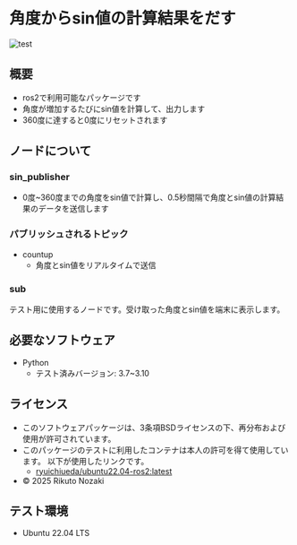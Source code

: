 # 角度からsin値の計算結果をだす
![test](https://github.com/nozakirikuto2/robosys2024/actions/workflows/test.yml/badge.svg)

## 概要

- ros2で利用可能なパッケージです
- 角度が増加するたびにsin値を計算して、出力します
- 360度に達すると0度にリセットされます

## ノードについて
### sin_publisher

- 0度~360度までの角度をsin値で計算し、0.5秒間隔で角度とsin値の計算結果のデータを送信します

### パブリッシュされるトピック

- countup
   - 角度とsin値をリアルタイムで送信

### sub

テスト用に使用するノードです。受け取った角度とsin値を端末に表示します。

## 必要なソフトウェア

- Python
   - テスト済みバージョン: 3.7~3.10

## ライセンス

- このソフトウェアパッケージは、3条項BSDライセンスの下、再分布および使用が許可されています。
- このパッケージのテストに利用したコンテナは本人の許可を得て使用しています。
以下が使用したリンクです。
   - [ryuichiueda/ubuntu22.04-ros2:latest](https://hub.docker.com/repository/docker/ryuichiueda/ubuntu22.04-ros2)
- © 2025 Rikuto Nozaki

## テスト環境

-  Ubuntu 22.04 LTS
